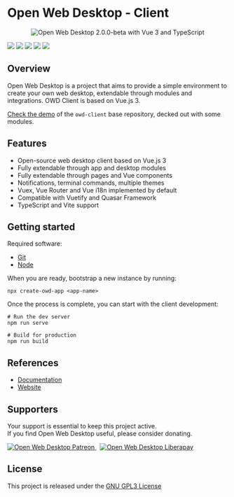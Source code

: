 # Open Web Desktop - Client

<p style="text-align: center;">
    <img src="https://i.imgur.com/TqD0gwI.png" alt="Open Web Desktop 2.0.0-beta with Vue 3 and TypeScript" />
</p>

<p>
    <a href="https://npmjs.com/package/@owd-client/core"><img src="https://img.shields.io/npm/v/@owd-client/core.svg?color=1895b1" /></a>
    <a href="https://github.com/owdproject/owd-client"><img src="https://img.shields.io/badge/owd-client-blue" /></a>
    <a href="https://github.com/topics/owd-modules"><img src="https://img.shields.io/badge/owd-modules-777" /></a>
    <a href="https://discord.gg/3KFVP8b"><img src="https://img.shields.io/discord/759699532896010261?color=7289da" /></a>
    <a href="https://github.com/owdproject/owd-client"><img src="https://img.shields.io/github/stars/owdproject/owd-client?style=social" /></a>
</p>

## Overview
Open Web Desktop is a project that aims to provide a simple environment to create your own web desktop, extendable through modules and integrations. OWD Client is based on Vue.js 3.

[Check the demo](https://demo.owdproject.org) of the `owd-client` base repository, decked out with some modules.

## Features
- Open-source web desktop client based on Vue.js 3
- Fully extendable through app and desktop modules
- Fully extendable through pages and Vue components
- Notifications, terminal commands, multiple themes
- Vuex, Vue Router and Vue i18n implemented by default
- Compatible with Vuetify and Quasar Framework
- TypeScript and Vite support

## Getting started
Required software:

- [Git](https://git-scm.com)
- [Node](https://nodejs.org)

When you are ready, bootstrap a new instance by running:
```
npx create-owd-app <app-name>
```
Once the process is complete, you can start with the client development:
```
# Run the dev server
npm run serve

# Build for production
npm run build
```

## References
- [Documentation](https://github.com/owdproject/owd-client/blob/next/README.md)
- [Website](https://owdproject.org)

## Supporters

Your support is essential to keep this project active.  
If you find Open Web Desktop useful, please consider donating.

<a href="https://www.patreon.com/hacklover">
    <img alt="Open Web Desktop Patreon" src="https://img.shields.io/badge/dynamic/json?color=%23e85b46&label=patreon&query=data.attributes.patron_count&suffix=%20patrons&url=https://www.patreon.com/api/campaigns/1208485" />
</a>
&nbsp;
<a href="https://www.liberapay.com/hacklover">
    <img alt="Open Web Desktop Liberapay" src="https://img.shields.io/liberapay/receives/hacklover?label=liberapay" />
</a>

## License
This project is released under the [GNU GPL3 License](LICENSE)